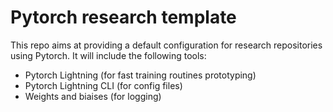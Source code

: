 # Pytorch research template

This repo aims at providing a default configuration for research repositories using Pytorch.
It will include the following tools:

- Pytorch Lightning (for fast training routines prototyping)
- Pytorch Lightning CLI (for config files)
- Weights and biaises (for logging)
